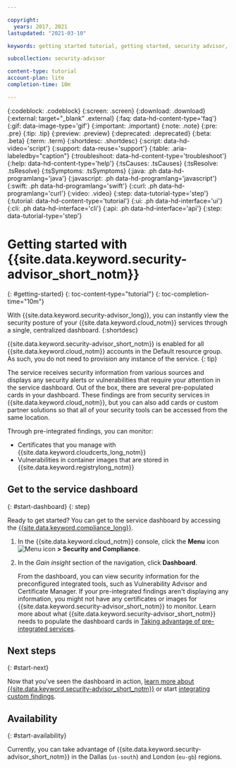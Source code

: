 ```yaml
---

copyright:
  years: 2017, 2021
lastupdated: "2021-03-10"

keywords: getting started tutorial, getting started, security advisor, centralized security, security management, alerts, security risk, insights, threat detection, security advisor

subcollection: security-advisor

content-type: tutorial
account-plan: lite
completion-time: 10m

---
```


{:codeblock: .codeblock}
{:screen: .screen}
{:download: .download}
{:external: target="_blank" .external}
{:faq: data-hd-content-type='faq'}
{:gif: data-image-type='gif'}
{:important: .important}
{:note: .note}
{:pre: .pre}
{:tip: .tip}
{:preview: .preview}
{:deprecated: .deprecated}
{:beta: .beta}
{:term: .term}
{:shortdesc: .shortdesc}
{:script: data-hd-video='script'}
{:support: data-reuse='support'}
{:table: .aria-labeledby="caption"}
{:troubleshoot: data-hd-content-type='troubleshoot'}
{:help: data-hd-content-type='help'}
{:tsCauses: .tsCauses}
{:tsResolve: .tsResolve}
{:tsSymptoms: .tsSymptoms}
{:java: .ph data-hd-programlang='java'}
{:javascript: .ph data-hd-programlang='javascript'}
{:swift: .ph data-hd-programlang='swift'}
{:curl: .ph data-hd-programlang='curl'}
{:video: .video}
{:step: data-tutorial-type='step'}
{:tutorial: data-hd-content-type='tutorial'}
{:ui: .ph data-hd-interface='ui'}
{:cli: .ph data-hd-interface='cli'}
{:api: .ph data-hd-interface='api'}
{:step: data-tutorial-type='step'}

# Getting started with {{site.data.keyword.security-advisor_short_notm}}
{: #getting-started}
{: toc-content-type="tutorial"}
{: toc-completion-time="10m"}

With {{site.data.keyword.security-advisor_long}}, you can instantly view the security posture of your {{site.data.keyword.cloud_notm}} services through a single, centralized dashboard.
{:shortdesc}

{{site.data.keyword.security-advisor_short_notm}} is enabled for all {{site.data.keyword.cloud_notm}} accounts in the Default resource group. As such, you do not need to provision any instance of the service.
{: tip}

The service receives security information from various sources and displays any security alerts or vulnerabilities that require your attention in the service dashboard. Out of the box, there are several pre-populated cards in your dashboard. These findings are from security services in {{site.data.keyword.cloud_notm}}, but you can also add cards or custom partner solutions so that all of your security tools can be accessed from the same location.

Through pre-integrated findings, you can monitor:

- Certificates that you manage with {{site.data.keyword.cloudcerts_long_notm}}
- Vulnerabilities in container images that are stored in {{site.data.keyword.registrylong_notm}}



## Get to the service dashboard
{: #start-dashboard}
{: step}

Ready to get started? You can get to the service dashboard by accessing the [{{site.data.keyword.compliance_long}}](/docs/security-compliance?topic=security-compliance-getting-started). 

1. In the {{site.data.keyword.cloud_notm}} console, click the **Menu** icon ![Menu icon](../icons/icon_hamburger.svg) **> Security and Compliance**.
2. In the _Gain insight_ section of the navigation, click **Dashboard**.

    From the dashboard, you can view security information for the preconfigured integrated tools, such as Vulnerability Advisor and Certificate Manager. If your pre-integrated findings aren't displaying any information, you might not have any certificates or images for {{site.data.keyword.security-advisor_short_notm}} to monitor. Learn more about what {{site.data.keyword.security-advisor_short_notm}} needs to populate the dashboard cards in [Taking advantage of pre-integrated services](/docs/security-advisor?topic=security-advisor-setup-services).


## Next steps
{: #start-next}

Now that you've seen the dashboard in action, [learn more about {{site.data.keyword.security-advisor_short_notm}}](/docs/security-advisor?topic=security-advisor-about) or start [integrating custom findings](/docs/security-advisor?topic=security-advisor-setup_custom).


## Availability
{: #start-availability}

Currently, you can take advantage of {{site.data.keyword.security-advisor_short_notm}} in the Dallas (`us-south`) and London (`eu-gb`) regions.
